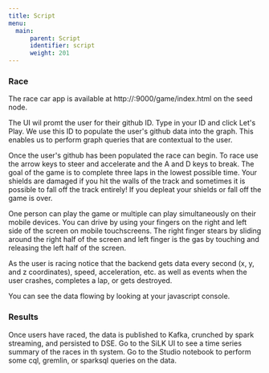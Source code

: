 ```yaml
---
title: Script
menu:
  main:
      parent: Script
      identifier: script
      weight: 201
---
```


### Race

The race car app is available at  http://<host>:9000/game/index.html on the seed node.

The UI wil promt the user for their github ID.
Type in your ID and click Let's Play.
We use this ID to populate the user's github data into the graph.
This enables us to perform graph queries that are contextual to the user.

Once the user's github has been populated the race can begin.
To race use the arrow keys to steer and accelerate and the A and D keys to break.
The goal of the game is to complete three laps in the lowest possible time.
Your shields are damaged if you hit the walls of the track and sometimes it is possible to fall off the track entirely!
If you depleat your shields or fall off the game is over.

One person can play the game or multiple can play simultaneously on their mobile devices.
You can drive by using your fingers on the right and left side of the screen on mobile touchscreens.
The right finger stears by sliding around the right half of the screen and left finger is the gas by touching and releasing the left half of the screen.

As the user is racing notice that the backend gets data every second (x, y, and z coordinates), speed, acceleration, etc. as well as events when the user crashes, completes a lap, or gets destroyed.

You can see the data flowing by looking at your javascript console.

### Results

Once users have raced, the data is published to Kafka, crunched by spark streaming, and persisted to DSE.
Go to the SiLK UI to see a time series summary of the races in th system.
Go to the Studio notebook to perform some cql, gremlin, or sparksql queries on the data.

